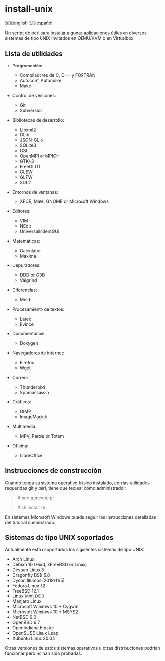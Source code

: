 install-unix
============

:gb:[english](README.md) :es:[español](README.es.md)

Un script de perl para instalar algunas aplicaciones útiles en diversos sistemas
de tipo UNIX invitados en QEMU/KVM o en Virtualbox.

Lista de utilidades
-------------------

* Programación:
  * Compiladores de C, C++ y FORTRAN
  * Autoconf, Automake
  * Make  

* Control de versiones:
  * Git
  * Subversion

* Bibliotecas de desarrollo:
  * Libxml2
  * GLib
  * JSON-GLib
  * SQLite3
  * GSL
  * OpenMPI or MPICH
  * GTK+3
  * FreeGLUT
  * GLEW
  * GLFW
  * SDL2

* Entornos de ventanas:
  * XFCE, Mate, GNOME or Microsoft Windows

* Editores:
  * VIM
  * NEdit
  * UniversalIndentGUI

* Matemáticas:
  * Galculator
  * Maxima

* Depuradores:
  * DDD or GDB
  * Valgrind

* Diferencias:
  * Meld

* Procesamiento de textos:
  * Latex
  * Evince

* Documentación:
  * Doxygen

* Navegadores de internet:
  * Firefox
  * Wget

* Correo:
  * Thunderbird
  * Spamassassin

* Gráficos:
  * GIMP
  * ImageMagick

* Multimedia:
  * MPV, Parole or Totem

* Oficina:
  * LibreOffice

Instrucciones de construcción
-----------------------------

Cuando tenga su sistema operativo básico instalado, con las utilidades 
requeridas git y perl, tiene que teclear como administrador:

> \# perl generate.pl
>
> \# sh install.sh

En sistemas Microsoft Windows puede seguir las instrucciones detalladas del
tutorial suministrado.

Sistemas de tipo UNIX soportados
--------------------------------

Actualmente están soportados los siguientes sistemas de tipo UNIX:

* Arch Linux
* Debian 10 (Hurd, kFreeBSD or Linux) 
* Devuan Linux 3
* Dragonfly BSD 5.8
* Dyson Illumos (2019/11/5)
* Fedora Linux 32
* FreeBSD 12.1
* Linux Mint DE 3
* Manjaro Linux
* Microsoft Windows 10 + Cygwin
* Microsoft Windows 10 + MSYS2
* NetBSD 9.0
* OpenBSD 6.7
* OpenIndiana Hipster
* OpenSUSE Linux Leap
* Xubuntu Linux 20.04

Otras versiones de estos sistemas operativos u otras distribuciones podrían
funcionar pero no han sido probadas.
